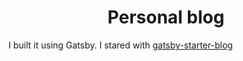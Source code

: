 <h1 align="center">
  Personal blog
</h1>

I built it using Gatsby. I stared with [gatsby-starter-blog](https://github.com/gatsbyjs/gatsby-starter-blog)

